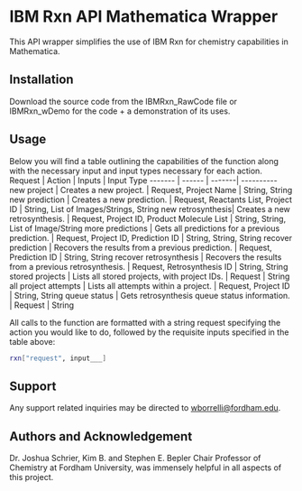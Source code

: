 # IBM Rxn API Mathematica Wrapper

This API wrapper simplifies the use of IBM Rxn for chemistry capabilities in Mathematica.

## Installation

Download the source code from the IBMRxn_RawCode file or IBMRxn_wDemo for the code + a demonstration of its uses. 


## Usage
Below you will find a table outlining the capabilities of the function along with the necessary input and input types necessary for each action.
Request | Action | Inputs | Input Type 
------- | ------ | -------| ---------- 
new project | Creates a new project. | Request, Project Name | String, String
new prediction | Creates a new prediction. | Request, Reactants List, Project ID | String, List of Images/Strings, String
new retrosynthesis| Creates a new retrosynthesis. | Request, Project ID, Product Molecule List | String, String, List of Image/String
more predictions | Gets all predictions for a previous prediction. | Request, Project ID, Prediction ID | String, String, String
recover prediction | Recovers the results from a previous prediction. | Request, Prediction ID | String, String
recover retrosynthesis | Recovers the results from a previous retrosynthesis. | Request, Retrosynthesis ID | String, String
stored projects | Lists all stored projects, with project IDs. | Request | String
all project attempts | Lists all attempts within a project. | Request, Project ID | String, String
queue status | Gets retrosynthesis queue status information. | Request | String

All calls to the function are formatted with a string request specifying the action you would like to do, followed by the requisite inputs specified in the table above:
```bash
rxn["request", input___] 
```
## Support
Any support related inquiries may be directed to wborrelli@fordham.edu. 

## Authors and Acknowledgement
Dr. Joshua Schrier, Kim B. and Stephen E. Bepler Chair Professor of Chemistry at Fordham University, was immensely helpful in all aspects of this project. 
